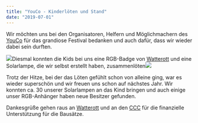 ```yaml
---
title: "YouCo - Kinderlöten und Stand"
date: "2019-07-01"
---
```


Wir möchten uns bei den Organisatoren, Helfern und Möglichmachern des [YouCo](http://www.you-co.de/) für das grandiose Festival bedanken und auch dafür, dass wir wieder dabei sein durften.

![](https://hackzogtum-coburg.de/wp-content/uploads/2019/07/youco19_censor.jpg)Diesmal konnten die Kids bei uns eine RGB-Badge von [Watterott](http://www.watterott.com) und eine Solarlampe, die wir selbst erstellt haben, zusammenlöten![](https://hackzogtum-coburg.de/wp-content/uploads/2019/07/lamp.jpg)

Trotz der Hitze, bei der das Löten gefühlt schon von alleine ging, war es wieder superschön und wir freuen uns schon auf nächstes Jahr. Wir konnten ca. 30 unserer Solarlampen an das Kind bringen und auch einige unser RGB-Anhänger haben neue Besitzer gefunden.

Dankesgrüße gehen raus an [Watterott](http://www.watterott.com) und an den [CCC](http://ccc.de) für die finanzielle Unterstützung für die Bausätze.
